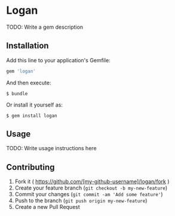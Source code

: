 # Logan

TODO: Write a gem description

## Installation

Add this line to your application's Gemfile:

```ruby
gem 'logan'
```

And then execute:

    $ bundle

Or install it yourself as:

    $ gem install logan

## Usage

TODO: Write usage instructions here

## Contributing

1. Fork it ( https://github.com/[my-github-username]/logan/fork )
2. Create your feature branch (`git checkout -b my-new-feature`)
3. Commit your changes (`git commit -am 'Add some feature'`)
4. Push to the branch (`git push origin my-new-feature`)
5. Create a new Pull Request
